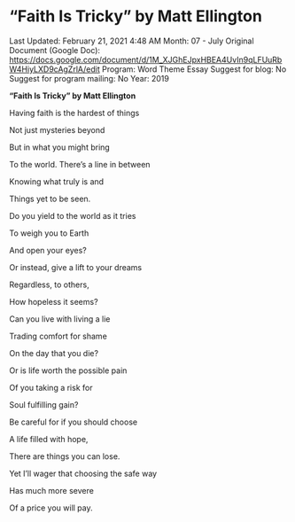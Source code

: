 # “Faith Is Tricky” by Matt Ellington

Last Updated: February 21, 2021 4:48 AM
Month: 07 - July
Original Document (Google Doc): https://docs.google.com/document/d/1M_XJGhEJpxHBEA4UvIn9qLFUuRbW4HiyLXD9cAgZrlA/edit
Program: Word Theme Essay
Suggest for blog: No
Suggest for program mailing: No
Year: 2019

**“Faith Is Tricky” by Matt Ellington**

Having faith is the hardest of things

Not just mysteries beyond

But in what you might bring

To the world. There’s a line in between

Knowing what truly is and

Things yet to be seen.

Do you yield to the world as it tries

To weigh you to Earth

And open your eyes?

Or instead, give a lift to your dreams

Regardless, to others,

How hopeless it seems?

Can you live with living a lie

Trading comfort for shame

On the day that you die?

Or is life worth the possible pain

Of you taking a risk for

Soul fulfilling gain?

Be careful for if you should choose

A life filled with hope,

There are things you can lose.

Yet I’ll wager that choosing the safe way

Has much more severe

Of a price you will pay.